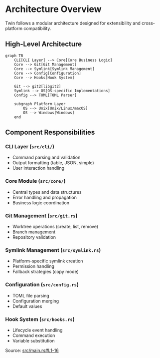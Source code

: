 # Architecture Overview

Twin follows a modular architecture designed for extensibility and cross-platform compatibility.

## High-Level Architecture

```mermaid
graph TB
    CLI[CLI Layer] --> Core[Core Business Logic]
    Core --> Git[Git Management]
    Core --> Symlink[Symlink Management]
    Core --> Config[Configuration]
    Core --> Hooks[Hook System]
    
    Git --> git2[libgit2]
    Symlink --> OS[OS-specific Implementations]
    Config --> TOML[TOML Parser]
    
    subgraph Platform Layer
        OS --> Unix[Unix/Linux/macOS]
        OS --> Windows[Windows]
    end
```

## Component Responsibilities

### CLI Layer (`src/cli/`)
- Command parsing and validation
- Output formatting (table, JSON, simple)
- User interaction handling

### Core Module (`src/core/`)
- Central types and data structures
- Error handling and propagation
- Business logic coordination

### Git Management (`src/git.rs`)
- Worktree operations (create, list, remove)
- Branch management
- Repository validation

### Symlink Management (`src/symlink.rs`)
- Platform-specific symlink creation
- Permission handling
- Fallback strategies (copy mode)

### Configuration (`src/config.rs`)
- TOML file parsing
- Configuration merging
- Default values

### Hook System (`src/hooks.rs`)
- Lifecycle event handling
- Command execution
- Variable substitution

Source: [src/main.rs#L1-16](https://github.com/your-org/twin/blob/main/src/main.rs#L1-16)
